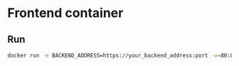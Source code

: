 # Frontend container

## Run

```sh
docker run -e BACKEND_ADDRESS=https://your_backend_address:port -v=80:80 -e
```
